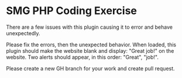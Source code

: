 # SMG PHP Coding Exercise

There are a few issues with this plugin causing it to error and behave unexpectedly.

Please fix the errors, then the unexpected behavior.
When loaded, this plugin should make the website blank and display: "Great job!" on the website.
Two alerts should appear, in this order: "Great", "job!".

Please create a new GH branch for your work and create pull request.

